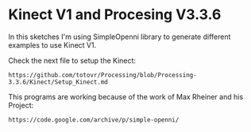 # Kinect V1 and Procesing V3.3.6

In this sketches I'm using SimpleOpenni library to generate different
examples to use Kinect V1.

Check the next file to setup the Kinect:

    https://github.com/totovr/Processing/blob/Processing-3.3.6/Kinect/Setup_Kinect.md

This programs are working because of the work of Max Rheiner and his Project:

    https://code.google.com/archive/p/simple-openni/
